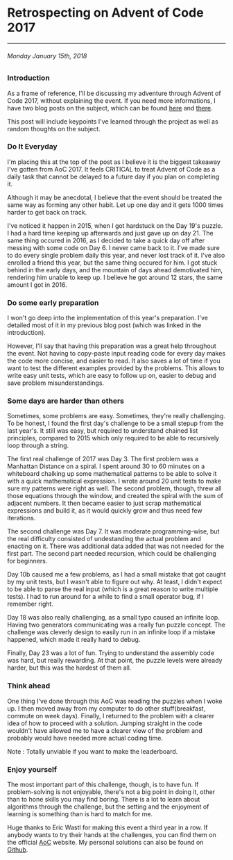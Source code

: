 # Retrospecting on Advent of Code 2017

------------

###### Monday January 15th, 2018

### Introduction

As a frame of reference, I'll be discussing my adventure through Advent of Code 2017, without explaining the event.
If you need more informations, I have two blog posts on the subject, which can be found [here](/blog/06-Using_Advent_of_Code_as_an_opportunity) and [there](/blog/14-Preparing_for_Advent_of_Code_2017).

This post will include keypoints I've learned through the project as well as random thoughts on the subject.

### Do It Everyday

I'm placing this at the top of the post as I believe it is the biggest takeaway I've gotten from AoC 2017.
It feels CRITICAL to treat Advent of Code as a daily task that cannot be delayed to a future day if you plan on completing it.

Although it may be anecdotal, I believe that the event should be treated the same way as forming any other habit.
Let up one day and it gets 1000 times harder to get back on track.

I've noticed it happen in 2015, when I got hardstuck on the Day 19's puzzle. I had a hard time keeping up afterwards and just gave up on day 21.
The same thing occured in 2016, as I decided to take a quick day off after messing with some code on Day 6. I never came back to it.
I've made sure to do every single problem daily this year, and never lost track of it.
I've also enrolled a friend this year, but the same thing occured for him.
I got stuck behind in the early days, and the mountain of days ahead demotivated him, rendering him unable to keep up.
I believe he got around 12 stars, the same amount I got in 2016.

### Do some early preparation

I won't go deep into the implementation of this year's preparation.
I've detailed most of it in my previous blog post (which was linked in the introduction).

However, I'll say that having this preparation was a great help throughout the event.
Not having to copy-paste input reading code for every day makes the code more concise, and easier to read.
It also saves a lot of time if you want to test the different examples provided by the problems.
This allows to write easy unit tests, which are easy to follow up on, easier to debug and save problem misunderstandings.

### Some days are harder than others

Sometimes, some problems are easy.
Sometimes, they're really challenging.
To be honest, I found the first day's challenge to be a small stepup from the last year's.
It still was easy, but required to understand chained list principles, compared to 2015 which only required to be able to recursively loop through a string.

The first real challenge of 2017 was Day 3.
The first problem was a Manhattan Distance on a spiral.
I spent around 30 to 60 minutes on a whiteboard chalking up some mathematical patterns to be able to solve it with a quick mathematical expression.
I wrote around 20 unit tests to make sure my patterns were right as well.
The second problem, though, threw all those equations through the window, and created the spiral with the sum of adjacent numbers.
It then became easier to just scrap mathematical expressions and build it, as it would quickly grow and thus need few iterations.

The second challenge was Day 7.
It was moderate programming-wise, but the real difficulty consisted of undestanding the actual problem and enacting on it.
There was additional data added that was not needed for the first part.
The second part needed recursion, which could be challenging for beginners.

Day 10b caused me a few problems, as I had a small mistake that got caught by my unit tests, but I wasn't able to figure out why.
At least, I didn't expect to be able to parse the real input (which is a great reason to write multiple tests).
I had to run around for a while to find a small operator bug, if I remember right.

Day 18 was also really challenging, as a small typo caused an infinite loop. 
Having two generators communicating was a really fun puzzle concept.
The challenge was cleverly design to easily run in an infinite loop if a mistake happened, which made it really hard to debug.

Finally, Day 23 was a lot of fun. 
Trying to understand the assembly code was hard, but really rewarding.
At that point, the puzzle levels were already harder, but this was the hardest of them all.

### Think ahead

One thing I've done through this AoC was reading the puzzles when I woke up. 
I then moved away from my computer to do other stuff(breakfast, commute on week days).
Finally, I returned to the problem with a clearer idea of how to proceed with a solution.
Jumping straight in the code wouldn't have allowed me to have a clearer view of the problem and probably would have needed more actual coding time.

Note : Totally unviable if you want to make the leaderboard.

### Enjoy yourself

The most important part of this challenge, though, is to have fun.
If problem-solving is not enjoyable, there's not a big point in doing it, other than to hone skills you may find boring.
There is a lot to learn about algorithms through the challenge, but the setting and the enjoyment of learning is something than is hard to match for me. 

Huge thanks to Eric Wastl for making this event a third year in a row.
If anybody wants to try their hands at the challenges, you can find them on the official [AoC](http://www.adventofcode.com) website.
My personal solutions can also be found on [Github](https://www.github.com/grasseh/adventofcode-2017).
